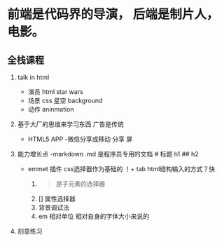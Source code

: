 # 前端是代码界的导演，  后端是制片人，电影。

## 全栈课程

1. talk in html
    - 演员 html
        star wars
    - 场景 css
        星空
        background
    - 动作
        aninmation

2. 基于大厂的思维来学习东西
    广告是传统 
    - HTML5 APP
    -微信分享或移动 分享 
        屏 

3. 能力增长点
    -markdown  .md 是程序员专用的文档
        # 标题 h1
        ## h2
    - emmet 插件
        css选择器作为基础的
        ！+ tab html结构输入的方式？快
        1. >是子元素的选择器
        2. [] 属性选择器
        3. 背景调试法
        4. em 相对单位 相对自身的字体大小来说的
4. 刻意练习
